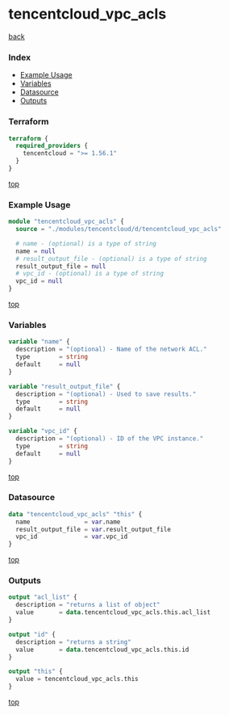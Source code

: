 # tencentcloud_vpc_acls

[back](../tencentcloud.md)

### Index

- [Example Usage](#example-usage)
- [Variables](#variables)
- [Datasource](#datasource)
- [Outputs](#outputs)

### Terraform

```terraform
terraform {
  required_providers {
    tencentcloud = ">= 1.56.1"
  }
}
```

[top](#index)

### Example Usage

```terraform
module "tencentcloud_vpc_acls" {
  source = "./modules/tencentcloud/d/tencentcloud_vpc_acls"

  # name - (optional) is a type of string
  name = null
  # result_output_file - (optional) is a type of string
  result_output_file = null
  # vpc_id - (optional) is a type of string
  vpc_id = null
}
```

[top](#index)

### Variables

```terraform
variable "name" {
  description = "(optional) - Name of the network ACL."
  type        = string
  default     = null
}

variable "result_output_file" {
  description = "(optional) - Used to save results."
  type        = string
  default     = null
}

variable "vpc_id" {
  description = "(optional) - ID of the VPC instance."
  type        = string
  default     = null
}
```

[top](#index)

### Datasource

```terraform
data "tencentcloud_vpc_acls" "this" {
  name               = var.name
  result_output_file = var.result_output_file
  vpc_id             = var.vpc_id
}
```

[top](#index)

### Outputs

```terraform
output "acl_list" {
  description = "returns a list of object"
  value       = data.tencentcloud_vpc_acls.this.acl_list
}

output "id" {
  description = "returns a string"
  value       = data.tencentcloud_vpc_acls.this.id
}

output "this" {
  value = tencentcloud_vpc_acls.this
}
```

[top](#index)